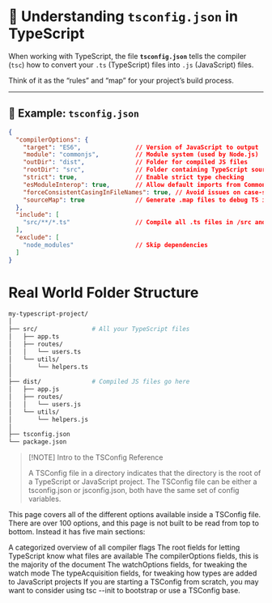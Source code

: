 # 🧩 Understanding `tsconfig.json` in TypeScript

When working with TypeScript, the file **`tsconfig.json`** tells the compiler (`tsc`) how to convert your `.ts` (TypeScript) files into `.js` (JavaScript) files.

Think of it as the “rules” and “map” for your project’s build process.

---

## 📁 Example: `tsconfig.json`

```json
{
  "compilerOptions": {
    "target": "ES6",               // Version of JavaScript to output
    "module": "commonjs",          // Module system (used by Node.js)
    "outDir": "dist",              // Folder for compiled JS files
    "rootDir": "src",              // Folder containing TypeScript source files
    "strict": true,                // Enable strict type checking
    "esModuleInterop": true,       // Allow default imports from CommonJS modules
    "forceConsistentCasingInFileNames": true, // Avoid issues on case-sensitive systems
    "sourceMap": true              // Generate .map files to debug TS in browser or VS Code
  },
  "include": [
    "src/**/*.ts"                  // Compile all .ts files in /src and subfolders
  ],
  "exclude": [
    "node_modules"                 // Skip dependencies
  ]
}
```

# Real World Folder Structure
```bash
my-typescript-project/
│
├── src/               # All your TypeScript files
│   ├── app.ts
│   ├── routes/
│   │   └── users.ts
│   └── utils/
│       └── helpers.ts
│
├── dist/              # Compiled JS files go here
│   ├── app.js
│   ├── routes/
│   │   └── users.js
│   └── utils/
│       └── helpers.js
│
├── tsconfig.json
└── package.json
```


>[!NOTE] Intro to the TSConfig Reference
>
>A TSConfig file in a directory indicates that the directory is the root of a TypeScript or JavaScript project. The TSConfig file can be either a tsconfig.json or jsconfig.json, both have the same set of config variables.

This page covers all of the different options available inside a TSConfig file. There are over 100 options, and this page is not built to be read from top to bottom. Instead it has five main sections:

A categorized overview of all compiler flags
The root fields for letting TypeScript know what files are available
The compilerOptions fields, this is the majority of the document
The watchOptions fields, for tweaking the watch mode
The typeAcquisition fields, for tweaking how types are added to JavaScript projects
If you are starting a TSConfig from scratch, you may want to consider using tsc --init to bootstrap or use a TSConfig base.


